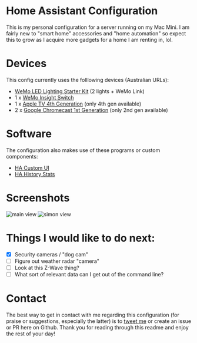 # Home Assistant Configuration

This is my personal configuration for a server running on my Mac Mini. I am fairly new to "smart home" accessories and "home automation" so expect this to grow as I acquire more gadgets for a home I am renting in, lol.

# Devices
This config currently uses the folllowing devices (Australian URLs):

- [WeMo LED Lighting Starter Kit](http://www.belkin.com/au/p/P-F5Z0489/) (2 lights + WeMo Link)
- 1 x [WeMo Insight Switch](http://www.belkin.com/au/F7C029-Belkin/p/P-F7C029)
- 1 x [Apple TV 4th Generation](https://www.apple.com/au/shop/buy-tv/apple-tv) (only 4th gen available)
- 2 x [Google Chromecast 1st Generation](https://store.google.com/config/chromecast_2015?hl=en-AU) (only 2nd gen available)

# Software
The configuration also makes use of these programs or custom components:

- [HA Custom UI](https://github.com/andrey-git/home-assistant-custom-ui)
- [HA History Stats](https://github.com/bokub/ha-history-stats)

# Screenshots
![main view](https://i.imgur.com/W0ZtUMs.png)
![simon view](https://i.imgur.com/wwkewEx.png)

# Things I would like to do next:
- [x] Security cameras / "dog cam"
- [ ] Figure out weather radar "camera"
- [ ] Look at this Z-Wave thing?
- [ ] What sort of relevant data can I get out of the command line?

# Contact
The best way to get in contact with me regarding this configuration (for praise or suggestions, especially the latter) is to [tweet me](http://www.twitter.com/Lucadergon) or create an issue or PR here on Github. Thank you for reading through this readme and enjoy the rest of your day!